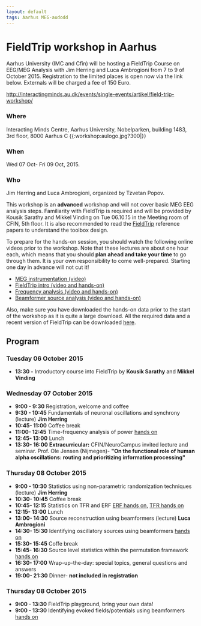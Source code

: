 ```yaml
---
layout: default
tags: Aarhus MEG-audodd
---
```



#  FieldTrip workshop in Aarhus

Aarhus University (IMC and Cfin) will be hosting a FieldTrip Course on EEG/MEG Analysis with Jim Herring and Luca Ambrogioni from 7 to 9 of October 2015. Registration to the limited places is open now via the link below. Externals will be charged a fee of 150 Euro.

http://interactingminds.au.dk/events/single-events/artikel/field-trip-workshop/

### Where

Interacting Minds Centre, Aarhus University, Nobelparken, building 1483, 3rd floor, 8000 Aarhus C
{{:workshop:aulogo.jpg?300|}}

### When

Wed 07 Oct- Fri 09 Oct, 2015.

### Who

Jim Herring and Luca Ambrogioni, organized by Tzvetan Popov.

This workshop is an **advanced** workshop and will not cover basic MEG EEG analysis steps. Familiarity with FieldTrip is required and will be provided by Kousik Sarathy and Mikkel Vinding on Tue 06.10.15 in the Meeting room of CFIN, 5th floor. It is also recommended to read the [FieldTrip](http://www.hindawi.com/journals/cin/2011/156869/) reference papers to understand the toolbox design.  

To prepare for the hands-on session, you should watch the following online videos prior to the workshop. Note that these lectures are about one hour each, which means that you should **plan ahead and take your time** to go through them. It is your own responsibility to come well-prepared. Starting one day in advance will not cut it!

*  [MEG instrumentation (video)](https://www.youtube.com/watch?v=15Qs4fuPpes)
*  [FieldTrip intro (video and hands-on)](/tutorial/introduction)
*  [Frequency analysis (video and hands-on)](/tutorial/timefrequencyanalysis)
*  [Beamformer source analysis (video and hands-on)](/tutorial/beamformer)

Also, make sure you have downloaded the hands-on data prior to the start of the workshop as it is quite a large download. All the required data and a recent version of FieldTrip can be downloaded [here](ftp://ftp.fieldtriptoolbox.org/pub/fieldtrip/tutorial/aarhus/workshop/hands-on.rar).

## Program

### Tuesday 06 October 2015

*  **13:30 -**  Introductory course into FieldTrip by **Kousik Sarathy** and **Mikkel Vinding**

### Wednesday 07 October 2015

*  **9:00 - 9:30**     Registration, welcome and coffee
*  **9:30 - 10:45**    Fundamentals of neuronal oscillations and synchrony (lecture) **Jim Herring**
*  **10:45- 11:00**    Coffee break
*  **11:00- 12:45**    Time-frequency analysis of power [hands on](/tutorial/timefrequencyanalysis)
*  **12:45- 13:00**    Lunch
*  **13:30- 16:00**    **Extracurricular:** CFIN/NeuroCampus invited lecture and seminar. Prof. Ole Jensen (Nijmegen)- **"On the functional role of human alpha oscillations: routing and prioritizing information processing"**

### Thursday 08 October 2015

*  **9:00 - 10:30**    Statistics using non-parametric randomization techniques (lecture) **Jim Herring**
*  **10:30- 10:45**    Coffee break
*  **10:45- 12:15**    Statistics on TFR and ERF [ERF hands on](/tutorial/cluster_permutation_timelock), [TFR hands on](/tutorial/cluster_permutation_freq)
*  **12:15- 13:00**    Lunch
*  **13:00- 14:30**    Source reconstruction using beamformers (lecture) **Luca Ambrogioni**
*  **14:30- 15:30**    Identifying oscillatory sources using beamformers [ hands on](/tutorial/natmeg/beamforming)
*  **15:30- 15:45**    Coffe break
*  **15:45- 16:30**    Source level statistics within the permutation framework [ hands on](/tutorial/aarhus/beamformingERF#meg_plotting_sources_of_response_related_evoked_field_using_statistical_threshold )
*  **16:30- 17:00**    Wrap-up-the-day: special topics, general questions and answers
*  **19:00- 21:30**    Dinner- **not included in registration**

### Thursday 08 October 2015

*  **9:00 - 13:30**    FieldTrip playground, bring your own data!
*  **9:00 - 13:30**    Identifying evoked fields/potentials using beamformers [ hands on](/tutorial/aarhus/beamformingERF )
